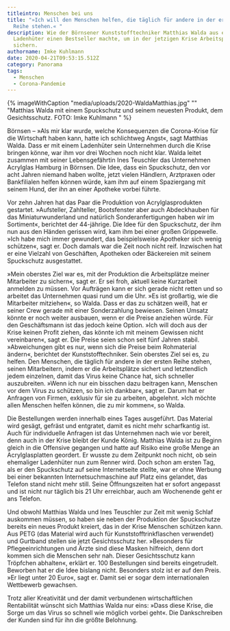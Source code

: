 ```yaml
---
titleintro: Menschen bei uns
title: "»Ich will den Menschen helfen, die täglich für andere in der ersten
  Reihe stehen.« "
description: Wie der Börnsener Kunststofftechniker Matthias Walda aus einem
  Ladenhüter einen Bestseller machte, um in der jetzigen Krise Arbeitsplätze zu
  sichern.
authorname: Imke Kuhlmann
date: 2020-04-21T09:53:15.512Z
category: Panorama
tags:
  - Menschen
  - Corona-Pandemie
---
```


{% imageWithCaption "media/uploads/2020-WaldaMatthias.jpg" "" "Matthias Walda mit einem Spuckschutz und seinem neuesten Produkt, dem Gesichtsschutz. FOTO: Imke Kuhlmann   " %}


Börnsen – »Als mir klar wurde, welche Konsequenzen die Corona-Krise für die Wirtschaft haben kann, hatte ich schlichtweg Angst«, sagt Matthias Walda. Dass er mit einem Ladenhüter sein Unternehmen durch die Krise bringen könne, war ihm vor drei Wochen noch nicht klar. Walda leitet zusammen mit seiner Lebensgefährtin Ines Teuschler das Unternehmen Acrylglas Hamburg in Börnsen. Die Idee, dass ein Spuckschutz, den vor acht Jahren niemand haben wollte, jetzt vielen Händlern, Arztpraxen oder Bankfilialen helfen können würde, kam ihm auf einem Spaziergang mit seinem Hund, der ihn an einer Apotheke vorbei führte. 

Vor zehn Jahren hat das Paar die Produktion von Acrylglasprodukten gestartet. »Aufsteller, Zahlteller, Bootsfenster aber auch Abdeckhauben für das Miniaturwunderland und natürlich Sonderanfertigungen haben wir im Sortiment«, berichtet der 44-jährige. Die Idee für den  Spuckschutz, der ihm nun aus den Händen gerissen wird, kam ihm bei einer großen Grippewelle. »Ich habe mich immer gewundert, das beispielsweise Apotheker sich wenig schützen«, sagt er. Doch damals war die Zeit noch nicht reif. Inzwischen hat er eine Vielzahl von Geschäften, Apotheken oder Bäckereien mit seinem Spuckschutz ausgestattet.

»Mein oberstes Ziel war es, mit der Produktion die Arbeitsplätze meiner Mitarbeiter zu sichern«, sagt er. Er sei froh, aktuell keine Kurzarbeit anmelden zu müssen. Vor Aufträgen kann er sich gerade nicht retten und so arbeitet das Unternehmen quasi rund um die Uhr. »Es ist großartig, wie die Mitarbeiter mitziehen«, so Walda. Dass er das zu schätzen weiß, hat er seiner Crew gerade mit einer Sonderzahlung bewiesen. Seinen Umsatz könnte er noch weiter ausbauen, wenn er die Preise anziehen würde. Für den Geschäftsmann ist das jedoch keine Option. »Ich will doch aus der Krise keinen Profit ziehen, das könnte ich mit meinem Gewissen nicht vereinbaren«, sagt er. Die Preise seien schon seit fünf Jahren stabil. »Abweichungen gibt es nur, wenn sich die Preise beim Rohmaterial ändern«, berichtet der Kunststofftechniker. Sein oberstes Ziel sei es, zu helfen. Den Menschen, die täglich für andere in der ersten Reihe stehen, seinen Mitarbeitern, indem er die Arbeitsplätze sichert und letztendlich jedem einzelnen, damit das Virus keine Chance hat, sich schneller auszubreiten. »Wenn ich nur ein bisschen dazu beitragen kann, Menschen vor dem Virus zu schützen, so bin ich dankbar«, sagt er. Darum hat er Anfragen von Firmen, exklusiv für sie zu arbeiten, abgelehnt. »Ich möchte allen Menschen helfen können, die zu mir kommen«, so Walda. 

Die Bestellungen werden innerhalb eines Tages ausgeführt. Das Material wird gesägt, gefräst und entgratet, damit es nicht mehr scharfkantig ist. Auch für individuelle Anfragen ist das Unternehmen nach wie vor bereit, denn auch in der Krise bleibt der Kunde König. Matthias Walda ist zu Beginn gleich in die Offensive gegangen und hatte auf Risiko eine große Menge an Acrylglasplatten geordert. Er wusste zu dem Zeitpunkt noch nicht, ob sein ehemaliger Ladenhüter nun zum Renner wird. Doch schon am ersten Tag, als er den Spuckschutz auf seine Internetseite stellte, war er ohne Werbung bei einer bekannten Internetsuchmaschine auf Platz eins gelandet, das Telefon stand nicht mehr still. Seine Öffnungszeiten hat er sofort angepasst und ist nicht nur täglich bis 21 Uhr erreichbar, auch am Wochenende geht er ans Telefon.

Und obwohl Matthias Walda und Ines Teuschler zur Zeit mit wenig Schlaf auskommen müssen, so haben sie neben der Produktion der Spuckschutze bereits ein neues Produkt kreiert, das in der Krise Menschen schützen kann. Aus PETG (das Material wird auch für Kunststofftrinkflaschen verwendet) und Gurtband stellen sie jetzt Gesichtsschutz her. »Besonders für Pflegeeinrichtungen und Ärzte sind diese Masken hilfreich, denn dort kommen sich die Menschen sehr nah. Dieser Gesichtsschutz kann Tröpfchen abhalten«, erklärt er. 100 Bestellungen sind bereits eingetrudelt. Beworben hat er die Idee bislang nicht. Besonders stolz ist er auf den Preis. »Er liegt unter 20 Euro«, sagt er. Damit sei er sogar dem internationalen Wettbewerb gewachsen.

Trotz aller Kreativität und der damit verbundenen wirtschaftlichen Rentabilität wünscht sich Matthias Walda nur eins: »Dass diese Krise, die Sorge um das Virus so schnell wie möglich vorbei geht«. Die Dankschreiben der Kunden sind für ihn die größte Belohnung.